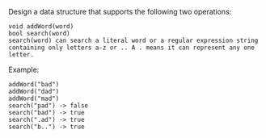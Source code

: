 Design a data structure that supports the following two operations:

```
void addWord(word)
bool search(word)
search(word) can search a literal word or a regular expression string containing only letters a-z or .. A . means it can represent any one letter.
```

Example:
```
addWord("bad")
addWord("dad")
addWord("mad")
search("pad") -> false
search("bad") -> true
search(".ad") -> true
search("b..") -> true
```